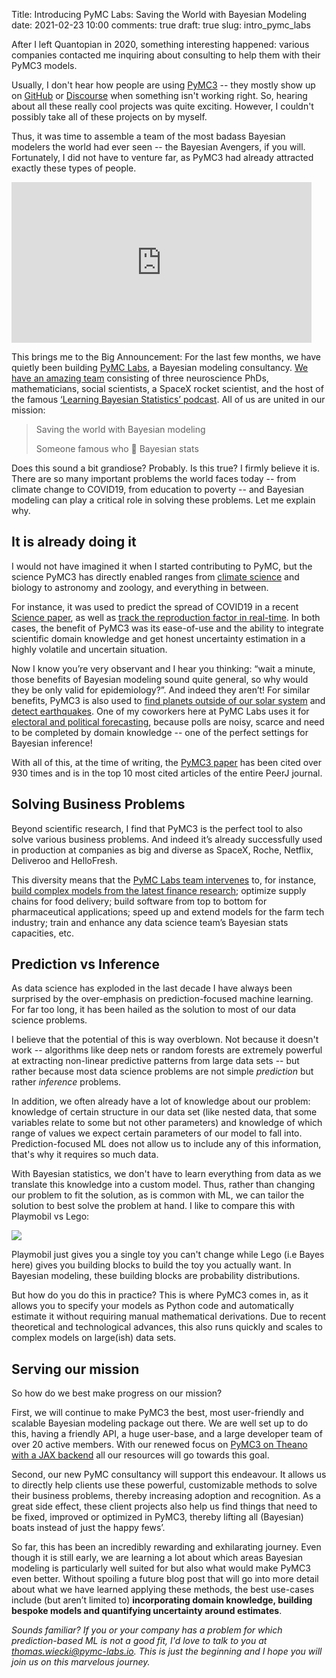 Title: Introducing PyMC Labs: Saving the World with Bayesian Modeling
date: 2021-02-23 10:00
comments: true
draft: true
slug: intro_pymc_labs

After I left Quantopian in 2020, something interesting happened: various companies contacted me inquiring about
consulting to help them with their PyMC3 models.

Usually, I don't hear how people are using [PyMC3](https://docs.pymc.io/) -- they mostly show up on
[GitHub](https://github.com/pymc-devs/pymc3) or [Discourse](https://discourse.pymc.io/) when something isn't working
right. So, hearing about all these really cool projects was quite exciting. However, I couldn't possibly take all of
these projects on by myself.

Thus, it was time to assemble a team of the most badass Bayesian modelers the world had ever seen -- the Bayesian
Avengers, if you will. Fortunately, I did not have to venture far, as PyMC3 had already attracted exactly these types
of people.

<div class="text-center py-5">
    <iframe src="https://giphy.com/embed/5cZbRBLhW4tc4" width="480" height="257"
    frameBorder="0" class="giphy-embed" allowFullScreen></iframe>
</div>

This brings me to the Big Announcement: For the last few months, we have quietly been building
[PyMC Labs](https://pymc-labs.io), a Bayesian modeling consultancy.
[We have an amazing team](https://www.pymc-labs.io/team/) consisting of three neuroscience PhDs, mathematicians,
social scientists, a SpaceX rocket scientist, and the host of the famous
[‘Learning Bayesian Statistics’ podcast](https://www.learnbayesstats.com/). All of us are united in our mission:

<blockquote class="blockquote text-center">
    <p class="mb-0">Saving the world with Bayesian modeling</p>
    <footer class="blockquote-footer">Someone famous who 💙 Bayesian stats</footer>
</blockquote>

Does this sound a bit grandiose? Probably. Is this true? I firmly believe it is. There are so many important problems
the world faces today -- from climate change to COVID19, from education to poverty -- and Bayesian modeling can play a
critical role in solving these problems. Let me explain why.

## It is already doing it

I would not have imagined it when I started contributing to PyMC, but the science PyMC3 has directly enabled ranges
from [climate science](https://scholar.google.com/scholar?hl=en&as_sdt=0%2C5&q=pymc3+climate&btnG=) and biology to
astronomy and zoology, and everything in between.

For instance, it was used to predict the spread of COVID19 in a recent
[Science paper](https://science.sciencemag.org/content/369/6500/eabb9789.full),
as well as [track the reproduction factor in real-time](https://rtlive.de/global.html).
In both cases, the benefit of PyMC3 was its ease-of-use and the ability to integrate scientific domain knowledge and
get honest uncertainty estimation in a highly volatile and uncertain situation.

Now I know you’re very observant and I hear you thinking: “wait a minute, those benefits of Bayesian modeling sound
quite general, so why would they be only valid for epidemiology?”. And indeed they aren’t! For similar benefits,
PyMC3 is also used to [find planets outside of our solar system](https://github.com/exoplanet-dev/exoplanet)
and [detect earthquakes](https://github.com/hvasbath/beat). One of my coworkers here at PyMC Labs uses it for
[electoral and political forecasting](https://share.streamlit.io/alexandorra/pollsposition_website/main/gp-popularity-app.py),
because polls are noisy, scarce and need to be completed by domain knowledge -- one of the perfect settings for
Bayesian inference!

With all of this, at the time of writing, the [PyMC3 paper](https://peerj.com/articles/cs-55/) has been cited over 930
times and is in the top 10 most cited articles of the entire PeerJ journal.

## Solving Business Problems

Beyond scientific research, I find that PyMC3 is the perfect tool to also solve various business problems.
And indeed it’s already successfully used in production at companies as big and diverse as SpaceX, Roche,
Netflix, Deliveroo and HelloFresh.

This diversity means that the [PyMC Labs team intervenes](https://www.pymc-labs.io/clients/) to, for instance,
[build complex models from the latest finance research](https://support.everysk.com/hc/en-us/articles/1500001040721-Private-Investments);
optimize supply chains for food delivery; build software from top to bottom for pharmaceutical applications;
speed up and extend models for the farm tech industry; train and enhance any data science team’s Bayesian stats
capacities, etc.

## Prediction vs Inference

As data science has exploded in the last decade I have always been surprised by the over-emphasis on prediction-focused
machine learning. For far too long, it has been hailed as the solution to most of our data science problems.

I believe that the potential of this is way overblown. Not because it doesn't work -- algorithms like deep nets or
random forests are extremely powerful at extracting non-linear predictive patterns from large data sets -- but rather
because most data science problems are not simple _prediction_ but rather _inference_ problems.

In addition, we often already have a lot of knowledge about our problem: knowledge of certain structure in our data
set (like nested data, that some variables relate to some but not other parameters) and knowledge of which range of
values we expect certain parameters of our model to fall into. Prediction-focused ML does not allow us to include any
of this information, that's why it requires so much data.

With Bayesian statistics, we don't have to learn everything from data as we translate this knowledge into a custom model.
Thus, rather than changing our problem to fit the solution, as is common with ML, we can tailor the solution to best
solve the problem at hand. I like to compare this with Playmobil vs Lego:

![](https://www.pymc-labs.io/blog-posts/saving-the-world/playlego.jpeg)

Playmobil just gives you a single toy you can't change while Lego (i.e Bayes here) gives you building blocks to build
the toy you actually want. In Bayesian modeling, these building blocks are probability distributions.

But how do you do this in practice? This is where PyMC3 comes in, as it allows you to specify your models as Python
code and automatically estimate it without requiring manual mathematical derivations. Due to recent theoretical and
technological advances, this also runs quickly and scales to complex models on large(ish) data sets.

## Serving our mission

So how do we best make progress on our mission?

First, we will continue to make PyMC3 the best, most user-friendly and scalable Bayesian modeling package out there.
We are well set up to do this, having a friendly API, a huge user-base, and a large developer team of over 20 active
members. With our renewed focus on
[PyMC3 on Theano with a JAX backend](https://pymc-devs.medium.com/the-future-of-pymc3-or-theano-is-dead-long-live-theano-d8005f8a0e9b)
all our resources will go towards this goal.

Second, our new PyMC consultancy will support this endeavour. It allows us to directly help clients use these powerful,
customizable methods to solve their business problems, thereby increasing adoption and recognition.
As a great side effect, these client projects also help us find things that need to be fixed, improved or optimized
in PyMC3, thereby lifting all (Bayesian) boats instead of just the happy fews’.

So far, this has been an incredibly rewarding and exhilarating journey. Even though it is still early, we are learning
a lot about which areas Bayesian modeling is particularly well suited for but also what would make PyMC3 even better.
Without spoiling a future blog post that will go into more detail about what we have learned applying these methods,
the best use-cases include (but aren’t limited to) **incorporating domain knowledge, building bespoke models and
quantifying uncertainty around estimates**.

_Sounds familiar? If you or your company has a problem for which prediction-based ML is not a good fit, I'd love to talk
to you at <a href="mailto:thomas.wiecki@pymc-labs.io">thomas.wiecki@pymc-labs.io</a>. This is just the beginning and
I hope you will join us on this marvelous journey._
